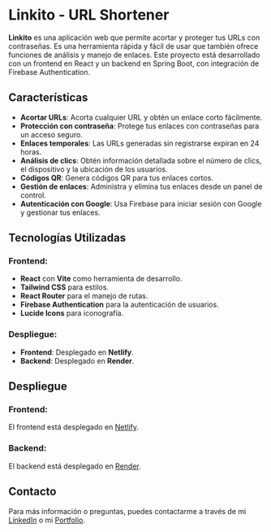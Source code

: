 
# Linkito - URL Shortener

**Linkito** es una aplicación web que permite acortar y proteger tus URLs con contraseñas. Es una herramienta rápida y fácil de usar que también ofrece funciones de análisis y manejo de enlaces. Este proyecto está desarrollado con un frontend en React y un backend en Spring Boot, con integración de Firebase Authentication.

## Características

- **Acortar URLs**: Acorta cualquier URL y obtén un enlace corto fácilmente.
- **Protección con contraseña**: Protege tus enlaces con contraseñas para un acceso seguro.
- **Enlaces temporales**: Las URLs generadas sin registrarse expiran en 24 horas.
- **Análisis de clics**: Obtén información detallada sobre el número de clics, el dispositivo y la ubicación de los usuarios.
- **Códigos QR**: Genera códigos QR para tus enlaces cortos.
- **Gestión de enlaces**: Administra y elimina tus enlaces desde un panel de control.
- **Autenticación con Google**: Usa Firebase para iniciar sesión con Google y gestionar tus enlaces.

## Tecnologías Utilizadas

### Frontend:
- **React** con **Vite** como herramienta de desarrollo.
- **Tailwind CSS** para estilos.
- **React Router** para el manejo de rutas.
- **Firebase Authentication** para la autenticación de usuarios.
- **Lucide Icons** para iconografía.


### Despliegue:
- **Frontend**: Desplegado en **Netlify**.
- **Backend**: Desplegado en **Render**.


## Despliegue

### Frontend:
El frontend está desplegado en [Netlify](https://linkito.netlify.app).

### Backend:
El backend está desplegado en [Render](https://linkito-backend-2.onrender.com).

## Contacto

Para más información o preguntas, puedes contactarme a través de mi [LinkedIn](https://www.linkedin.com/in/ignacio-cambra-027904326/) o mi [Portfolio](https://velvety-otter-5e112e.netlify.app).

